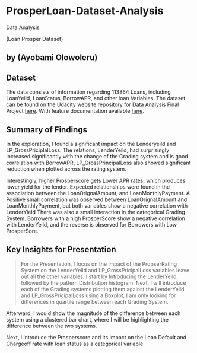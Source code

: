 # ProsperLoan-Dataset-Analysis
Data Analysis


 (Loan Prosper Dataset)
## by (Ayobami Olowoleru)
 
 
## Dataset
 
The data consists of information regarding 113864 Loans, including LoanYeild, LoanStatus, BorrowAPR, and other loan Variables. The dataset can be found on the Udacity website
repository for Data Analysis Final Project  [here]( https://s3.amazonaws.com/udacity-hosted-downloads/ud651/prosperLoanData.csv).
With feature documentation available
[here](https://docs.google.com/spreadsheets/d/1gDyi_L4UvIrLTEC6Wri5nbaMmkGmLQBk-Yx3z0XDEtI/edit#gid=0).
 
## Summary of Findings
In the exploration, I found a significant impact on the Lenderyeild and LP_GrossPriciplalLoss.
The relations, LenderYeild, had surprisingly increased significantly with the change of the Grading system and is good correlation with BorrowAPR, LP_GrossPrincipalLoss also showed significant reduction when plotted across the rating system.
 
Interestingly, higher Prosperscore gets Lower APR rates, which produces lower yield for the lender.
Expected relationships were found in the association between the LoanOrignalAmount, and LoanMonthlyPayment. A Positive small correlation was observed between LoanOrignalAmount and LoanMonthlyPayment, but both variables show a negative correlation with LenderYield There was also a small interaction in the categorical Grading System. Borrowers with a high ProsperScore show a negative correlation with LenderYeild, and the reverse is observed for Borrowers with Low ProsperSore.
 
 
 
## Key Insights for Presentation
 
> For the Presentation, I focus on the impact of the PropserRating System on the LenderYeild and
LP_GrossPricipalLoss variables leave out all the other variables. I start by Introducing the LenderYeild,
followed by the pattern Distribution histogram.
Next, I will introduce each of the Grading systems plotting them against the LenderYeild and LP_GrossPricipalLoss
using a Boxplot, I am only looking for differences in quartile range between each Grading System.
 
Afterward, I would show the magnitude of the difference between each system using a clustered bar chart,
where I will be highlighting the difference between the two systems.
 
Next, I introduce the Prosperscore and its impact on the Loan Default and Chargeoff rate with  loan status as
a categorical variable
